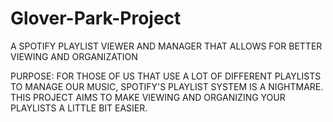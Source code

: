 # Glover-Park-Project

A SPOTIFY PLAYLIST VIEWER AND MANAGER THAT ALLOWS FOR BETTER VIEWING AND ORGANIZATION


PURPOSE:  FOR THOSE OF US THAT USE A LOT OF DIFFERENT PLAYLISTS TO MANAGE OUR MUSIC, SPOTIFY'S PLAYLIST SYSTEM IS A NIGHTMARE.  THIS PROJECT AIMS TO MAKE VIEWING AND ORGANIZING YOUR PLAYLISTS A LITTLE BIT EASIER.
